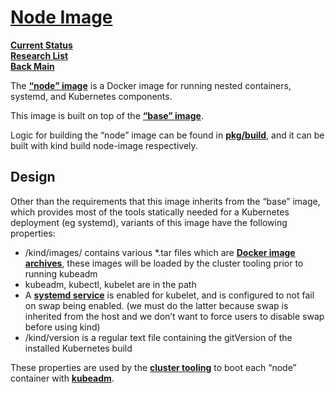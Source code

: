 # **[Node Image](https://kind.sigs.k8s.io/docs/design/node-image)**

**[Current Status](../../development/status/weekly/current_status.md)**\
**[Research List](../../research/research_list.md)**\
**[Back Main](../../README.md)**

The **[“node” image](https://sigs.k8s.io/kind/images/node)** is a Docker image for running nested containers, systemd, and Kubernetes components.

This image is built on top of the **[“base” image](https://kind.sigs.k8s.io/docs/design/base-image)**.

Logic for building the “node” image can be found in **[pkg/build](https://sigs.k8s.io/kind/pkg/build)**, and it can be built with kind build node-image respectively.

## Design

Other than the requirements that this image inherits from the “base” image, which provides most of the tools statically needed for a Kubernetes deployment (eg systemd), variants of this image have the following properties:

- /kind/images/ contains various *.tar files which are **[Docker image archives](https://docs.docker.com/engine/reference/commandline/save/)**, these images will be loaded by the cluster tooling prior to running kubeadm
- kubeadm, kubectl, kubelet are in the path
- A **[systemd service](https://www.freedesktop.org/software/systemd/man/systemd.service.html)** is enabled for kubelet, and is configured to not fail on swap being enabled. (we must do the latter because swap is inherited from the host and we don’t want to force users to disable swap before using kind)
- /kind/version is a regular text file containing the gitVersion of the installed Kubernetes build

These properties are used by the **[cluster tooling](https://sigs.k8s.io/kind/pkg/cluster)** to boot each “node” container with **[kubeadm](https://kubernetes.io/docs/reference/setup-tools/kubeadm/kubeadm/)**.

